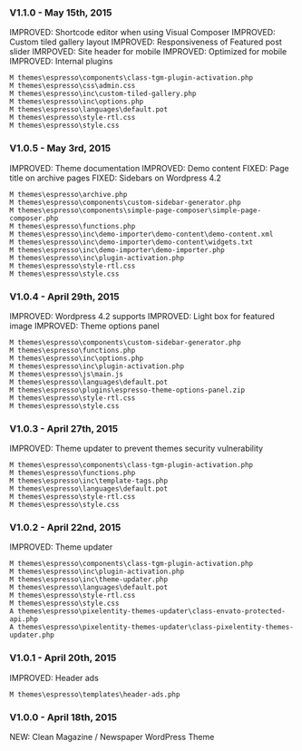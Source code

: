 ### V1.1.0 - May 15th, 2015
IMPROVED: Shortcode editor when using Visual Composer
IMPROVED: Custom tiled gallery layout
IMPROVED: Responsiveness of Featured post slider
IMRPOVED: Site header for mobile
IMPROVED: Optimized for mobile
IMPROVED: Internal plugins

```
M themes\espresso\components\class-tgm-plugin-activation.php
M themes\espresso\css\admin.css
M themes\espresso\inc\custom-tiled-gallery.php
M themes\espresso\inc\options.php
M themes\espresso\languages\default.pot
M themes\espresso\style-rtl.css
M themes\espresso\style.css
```

### V1.0.5 - May 3rd, 2015
IMPROVED: Theme documentation
IMPROVED: Demo content
FIXED: Page title on archive pages
FIXED: Sidebars on Wordpress 4.2

```
M themes\espresso\archive.php
M themes\espresso\components\custom-sidebar-generator.php
M themes\espresso\components\simple-page-composer\simple-page-composer.php
M themes\espresso\functions.php
M themes\espresso\inc\demo-importer\demo-content\demo-content.xml
M themes\espresso\inc\demo-importer\demo-content\widgets.txt
M themes\espresso\inc\demo-importer\demo-importer.php
M themes\espresso\inc\plugin-activation.php
M themes\espresso\style-rtl.css
M themes\espresso\style.css
```

### V1.0.4 - April 29th, 2015
IMPROVED: Wordpress 4.2 supports
IMPROVED: Light box for featured image
IMPROVED: Theme options panel

```
M themes\espresso\components\custom-sidebar-generator.php
M themes\espresso\functions.php
M themes\espresso\inc\options.php
M themes\espresso\inc\plugin-activation.php
M themes\espresso\js\main.js
M themes\espresso\languages\default.pot
M themes\espresso\plugins\espresso-theme-options-panel.zip
M themes\espresso\style-rtl.css
M themes\espresso\style.css
```

### V1.0.3 - April 27th, 2015
IMPROVED: Theme updater to prevent themes security vulnerability

```
M themes\espresso\components\class-tgm-plugin-activation.php
M themes\espresso\functions.php
M themes\espresso\inc\template-tags.php
M themes\espresso\languages\default.pot
M themes\espresso\style-rtl.css
M themes\espresso\style.css
```

### V1.0.2 - April 22nd, 2015
IMPROVED: Theme updater

```
M themes\espresso\components\class-tgm-plugin-activation.php
M themes\espresso\inc\plugin-activation.php
M themes\espresso\inc\theme-updater.php
M themes\espresso\languages\default.pot
M themes\espresso\style-rtl.css
M themes\espresso\style.css
A themes\espresso\pixelentity-themes-updater\class-envato-protected-api.php
A themes\espresso\pixelentity-themes-updater\class-pixelentity-themes-updater.php
```

### V1.0.1 - April 20th, 2015
IMPROVED: Header ads

```
M themes\espresso\templates\header-ads.php
```

### V1.0.0 - April 18th, 2015
NEW: Clean Magazine / Newspaper WordPress Theme